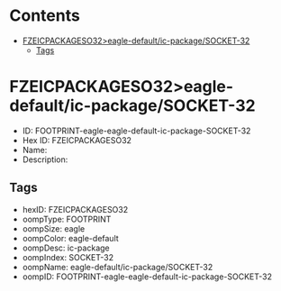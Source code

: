 



Contents
========

* [FZEICPACKAGESO32>eagle-default/ic-package/SOCKET-32](#fzeicpackageso32eagle-defaultic-packagesocket-32)
	* [Tags](#tags)

# FZEICPACKAGESO32>eagle-default/ic-package/SOCKET-32

- ID: FOOTPRINT-eagle-eagle-default-ic-package-SOCKET-32
- Hex ID: FZEICPACKAGESO32
- Name: 
- Description: 

## Tags

- hexID: FZEICPACKAGESO32
- oompType: FOOTPRINT
- oompSize: eagle
- oompColor: eagle-default
- oompDesc: ic-package
- oompIndex: SOCKET-32
- oompName: eagle-default/ic-package/SOCKET-32
- oompID: FOOTPRINT-eagle-eagle-default-ic-package-SOCKET-32
